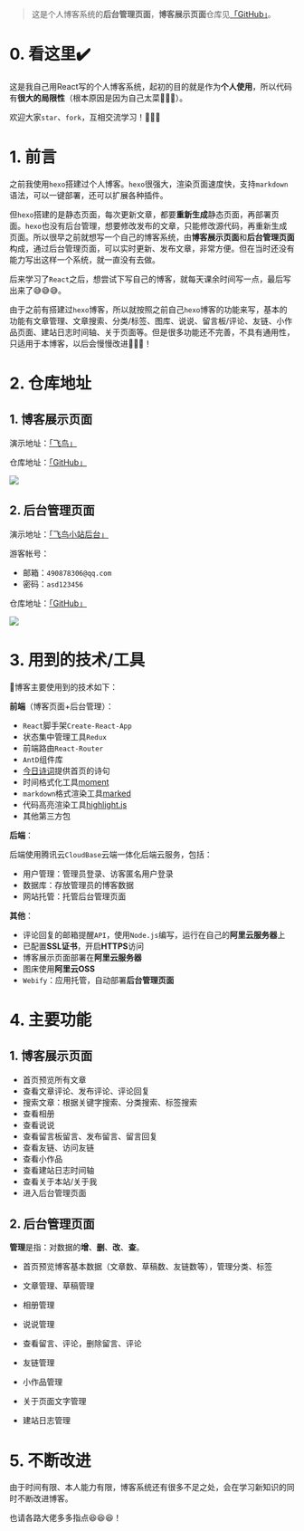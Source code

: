 > 这是个人博客系统的**后台管理页面**，**博客展示页面**仓库见<a href="https://github.com/lzxjack/blog-show" target="_blank">「GitHub」</a>。

# 0. 看这里✔️

这是我自己用React写的个人博客系统，起初的目的就是作为**个人使用**，所以代码有**很大的局限性**（根本原因是因为自己太菜🤣🤣🤣）。

欢迎大家`star`、`fork`，互相交流学习！💪💪💪

# 1. 前言

之前我使用`hexo`搭建过个人博客。`hexo`很强大，渲染页面速度快，支持`markdown`语法，可以一键部署，还可以扩展各种插件。

但`hexo`搭建的是静态页面，每次更新文章，都要**重新生成**静态页面，再部署页面。`hexo`也没有后台管理，想要修改发布的文章，只能修改源代码，再重新生成页面。所以很早之前就想写一个自己的博客系统，由**博客展示页面**和**后台管理页面**构成，通过后台管理页面，可以实时更新、发布文章，非常方便。但在当时还没有能力写出这样一个系统，就一直没有去做。

后来学习了`React`之后，想尝试下写自己的博客，就每天课余时间写一点，最后写出来了😅😅😅。

由于之前有搭建过`hexo`博客，所以就按照之前自己`hexo`博客的功能来写，基本的功能有文章管理、文章搜索、分类/标签、图库、说说、留言板/评论、友链、小作品页面、建站日志时间轴、关于页面等。但是很多功能还不完善，不具有通用性，只适用于本博客，以后会慢慢改进🧐🧐🧐！

# 2. 仓库地址

## 1. 博客展示页面

演示地址：<a href="https://lzxjack.top/" target="_blank">「飞鸟」</a>

仓库地址：<a href="https://github.com/lzxjack/blog-show" target="_blank">「GitHub」</a>

![](https://jack-img.oss-cn-hangzhou.aliyuncs.com/img/20210825092652.png)

## 2. 后台管理页面

演示地址：<a href="https://blog-admin-7gys9jfy3a4d43aa-1304393382.ap-shanghai.app.tcloudbase.com/" target="_blank">「飞鸟小站后台」</a>

游客帐号：

- 邮箱：`490878306@qq.com`
- 密码：`asd123456`

仓库地址：<a href="https://github.com/lzxjack/blog-admin" target="_blank">「GitHub」</a>

![](https://jack-img.oss-cn-hangzhou.aliyuncs.com/img/20210825092820.png)

# 3. 用到的技术/工具

🔖博客主要使用到的技术如下：

**前端**（博客页面+后台管理）：

- `React`脚手架`Create-React-App`
- 状态集中管理工具`Redux`
- 前端路由`React-Router`
- `AntD`组件库
- <a href="https://www.jinrishici.com/" target="_blank">今日诗词</a>提供首页的诗句
- 时间格式化工具<a href="http://momentjs.cn/" target="_blank">moment</a>
- `markdown`格式渲染工具<a href="https://github.com/markedjs/marked" target="_blank">marked</a>
- 代码高亮渲染工具<a href="https://highlightjs.org/" target="_blank">highlight.js</a>
- 其他第三方包

**后端**：

后端使用腾讯云`CloudBase`云端一体化后端云服务，包括：

- 用户管理：管理员登录、访客匿名用户登录
- 数据库：存放管理员的博客数据
- 网站托管：托管后台管理页面

**其他**：

- 评论回复的邮箱提醒`API`，使用`Node.js`编写，运行在自己的**阿里云服务器**上
- 已配置**SSL证书**，开启**HTTPS**访问
- 博客展示页面部署在**阿里云服务器**
- 图床使用**阿里云OSS**
- `Webify`：应用托管，自动部署**后台管理页面**

# 4. 主要功能

## 1. 博客展示页面

- 首页预览所有文章
- 查看文章评论、发布评论、评论回复
- 搜索文章：根据关键字搜索、分类搜索、标签搜索
- 查看相册
- 查看说说
- 查看留言板留言、发布留言、留言回复
- 查看友链、访问友链
- 查看小作品
- 查看建站日志时间轴
- 查看关于本站/关于我
- 进入后台管理页面

## 2. 后台管理页面

**管理**是指：对数据的**增**、**删**、**改**、**查**。

- 首页预览博客基本数据（文章数、草稿数、友链数等），管理分类、标签

- 文章管理、草稿管理
- 相册管理
- 说说管理
- 查看留言、评论，删除留言、评论
- 友链管理
- 小作品管理
- 关于页面文字管理
- 建站日志管理

# 5. 不断改进

由于时间有限、本人能力有限，博客系统还有很多不足之处，会在学习新知识的同时不断改进博客。

也请各路大佬多多指点😆😆😆！

